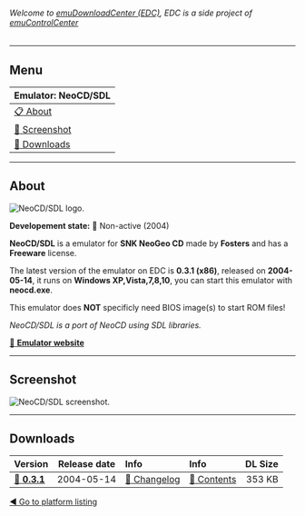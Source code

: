 ###### Welcome to [emuDownloadCenter (EDC)](https://github.com/PhoenixInteractiveNL/emuDownloadCenter/wiki/), EDC is a side project of [emuControlCenter](https://github.com/PhoenixInteractiveNL/emuControlCenter/wiki/)
***
## Menu
| **Emulator: NeoCD/SDL** |
|:---------|
| [:clipboard: About](#about) |
| [:sunrise: Screenshot](#screenshot) |
| [:floppy_disk: Downloads](#downloads) |
***
## About
![](https://github.com/PhoenixInteractiveNL/emuDownloadCenter/wiki/images_emulator/neocdsdl_logo_200.jpg "NeoCD/SDL logo.")

**Developement state:** :red_circle: Non-active (2004)

**NeoCD/SDL** is a emulator for **SNK NeoGeo CD** made by **Fosters** and has a **Freeware** license.

The latest version of the emulator on EDC is **0.3.1 (x86)**, released on **2004-05-14**, it runs on **Windows XP,Vista,7,8,10**, you can start this emulator with **neocd.exe**.

This emulator does **NOT** specificly need BIOS image(s) to start ROM files!

_NeoCD/SDL is a port of NeoCD using SDL libraries._

[:link: **Emulator website**](http://pacifi3d.retrogames.com/neocdsdl/)
***
## Screenshot
![](https://raw.githubusercontent.com/PhoenixInteractiveNL/emuDownloadCenter/master/hooks/neocdsdl/emulator_screenshot_01.jpg "NeoCD/SDL screenshot.")
***
## Downloads
| Version  | Release date  | Info       | Info       | DL Size    |
|:---------|:-------------:|:-----------|:-----------|-----------:|
| [:floppy_disk: **0.3.1**](https://github.com/PhoenixInteractiveNL/edc-repo0003/raw/master/neocdsdl/0.3.1.7z) | 2004-05-14 | [:page_facing_up: Changelog](https://github.com/PhoenixInteractiveNL/edc-repo0003/blob/master/neocdsdl/0.3.1_changelog.txt) | [:mag_right: Contents](https://github.com/PhoenixInteractiveNL/edc-repo0003/blob/master/neocdsdl/0.3.1_contents.txt) | 353 KB |

[:arrow_backward: Go to platform listing](https://github.com/PhoenixInteractiveNL/emuDownloadCenter/wiki/EDC-Platform-List)
